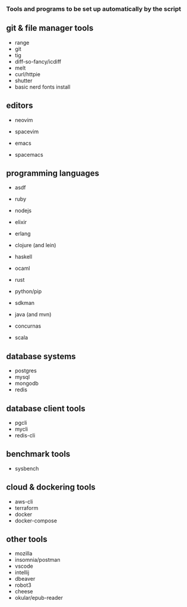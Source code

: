 ### Tools and programs to be set up automatically by the script ###

## git & file manager tools
- range
- git
- tig
- diff-so-fancy/icdiff
- melt
- curl/httpie
- shutter
- basic nerd fonts install

## editors
- neovim
- spacevim

- emacs
- spacemacs

## programming languages
- asdf
- ruby
- nodejs
- elixir
- erlang

- clojure (and lein)
- haskell
- ocaml

- rust
- python/pip

- sdkman
- java (and mvn)
- concurnas
- scala

## database systems
- postgres
- mysql
- mongodb
- redis

## database client tools
- pgcli
- mycli
- redis-cli

## benchmark tools
- sysbench

## cloud & dockering tools
- aws-cli
- terraform
- docker
- docker-compose

## other tools
- mozilla
- insomnia/postman
- vscode
- intellij
- dbeaver
- robot3
- cheese
- okular/epub-reader
